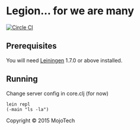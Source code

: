 # Legion... for we are many

[![Circle CI](https://circleci.com/gh/mojotech/legion.svg?style=svg)](https://circleci.com/gh/mojotech/legion)

## Prerequisites

You will need [Leiningen][1] 1.7.0 or above installed.

[1]: https://github.com/technomancy/leiningen

## Running

Change server config in core.clj (for now)

    lein repl
    (-main "ls -la")

Copyright © 2015 MojoTech
